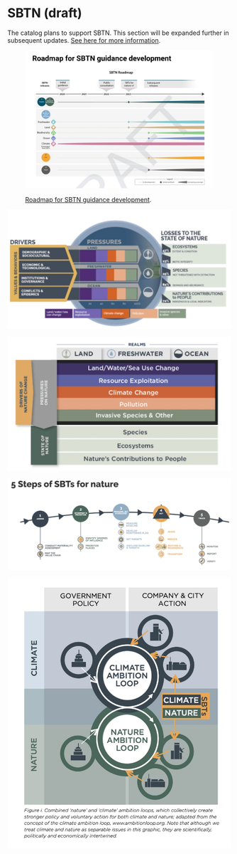 # SBTN (draft)

The catalog plans to support SBTN. This section will be expanded further in subsequent updates. [See here for more information](https://sciencebasedtargetsnetwork.org/).

<figure><img src="../../.gitbook/assets/image (1).png" alt=""><figcaption><p><a href="https://sciencebasedtargetsnetwork.org/wp-content/uploads/2022/09/Technical-Guidance-for-Step-3-Measure-Set-Disclose-for-Freshwater.pdf">Roadmap for SBTN guidance development</a>.</p></figcaption></figure>

![](<../../.gitbook/assets/image (6).png>)

![](<../../.gitbook/assets/image (5).png>)

![](../../.gitbook/assets/image.png)

![](<../../.gitbook/assets/image (3) (2).png>)


